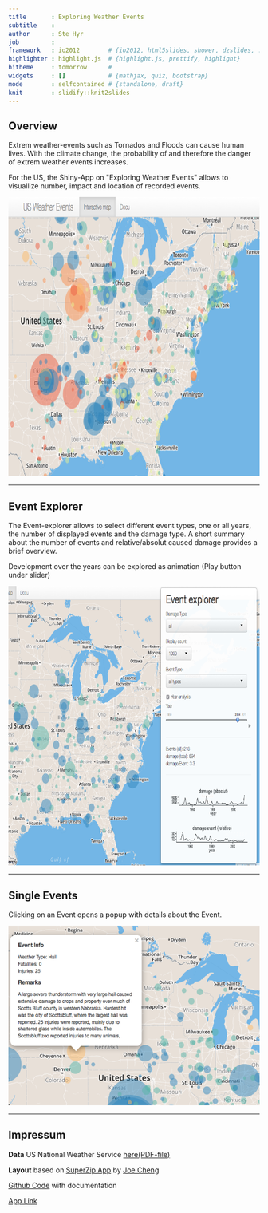```yaml
---
title       : Exploring Weather Events
subtitle    :  
author      : Ste Hyr
job         :  
framework   : io2012        # {io2012, html5slides, shower, dzslides, ...}
highlighter : highlight.js  # {highlight.js, prettify, highlight}
hitheme     : tomorrow      # 
widgets     : []            # {mathjax, quiz, bootstrap}
mode        : selfcontained # {standalone, draft}
knit        : slidify::knit2slides
---
```

 

## Overview

Extrem weather-events such as Tornados and Floods can cause human lives. With the climate change, the probability of and therefore the danger of extrem weather events increases. 

For the US, the Shiny-App on "Exploring Weather Events" allows to visuallize number, impact and location of recorded events. 

 
<div style='text-align: center;'>
    <img height='560' src='01.png' />
</div> 

--- 

## Event Explorer
   
The Event-explorer allows to select different event types, one or all years, the number of displayed events and the damage type. A short summary about the number of events and  relative/absolut caused damage provides a brief overview. 

Development over the years can be explored as animation (Play button under slider)

<div style='text-align: center;'>
    <img height='560' src='02.png' />
</div> 

--- 

## Single Events

Clicking on an Event opens a popup with details about the Event.

<div style='text-align: center;'>
    <img height='360' src='03.png' />
</div>

---  

##  Impressum

**Data** US National Weather Service [here(PDF-file)](http://www.weather.gov/)

**Layout** based on [SuperZip App](https://github.com/jcheng5/superzip) by [Joe Cheng](https://github.com/jcheng5)

[Github Code](https://github.com/SteHyr/r_shiny_WeatherEvents) with documentation

[App Link ](https://stehyr.shinyapps.io/r_shiny_WeatherEvents/)
